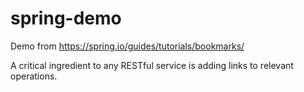 # spring-demo
Demo from https://spring.io/guides/tutorials/bookmarks/

A critical ingredient to any RESTful service is adding links to relevant operations.
